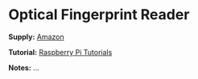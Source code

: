 # Optical Fingerprint Reader

**Supply:** [Amazon](https://www.amazon.ca/gp/product/B07WGPP4Q1/ref=ppx_yo_dt_b_asin_title_o06_s00?ie=UTF8&psc=1)

**Tutorial:** [Raspberry Pi Tutorials](https://tutorials-raspberrypi.com/how-to-use-raspberry-pi-fingerprint-sensor-authentication)

**Notes:** ...
